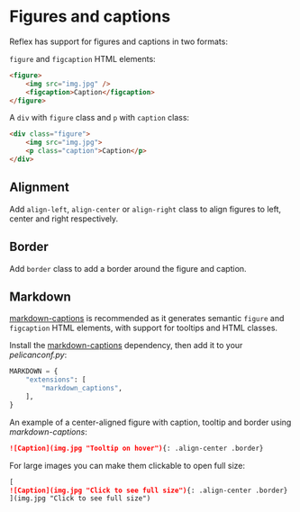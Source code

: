 # Figures and captions

Reflex has support for figures and captions in two formats:

`figure` and `figcaption` HTML elements:

``` html
<figure>
    <img src="img.jpg" />
    <figcaption>Caption</figcaption>
</figure>
```

A `div` with `figure` class and `p` with `caption` class:
``` html
<div class="figure">
    <img src="img.jpg">
    <p class="caption">Caption</p>
</div>
```

## Alignment

Add `align-left`, `align-center` or `align-right` class to align figures to left, center and right respectively.

## Border

Add `border` class to add a border around the figure and caption.

## Markdown

[markdown-captions](https://github.com/evidlo/markdown_captions) is recommended as it generates semantic `figure` and `figcaption` HTML elements, with support for tooltips and HTML classes.

Install the [markdown-captions](https://pypi.org/project/markdown-captions/) dependency, then add it to your *pelicanconf.py*:

```python
MARKDOWN = {
    "extensions": [
        "markdown_captions",
    ],
}
```

An example of a center-aligned figure with caption, tooltip and border using *markdown-captions*:

``` markdown
![Caption](img.jpg "Tooltip on hover"){: .align-center .border}
```

For large images you can make them clickable to open full size:

``` markdown
[
![Caption](img.jpg "Click to see full size"){: .align-center .border}
](img.jpg "Click to see full size")
```
